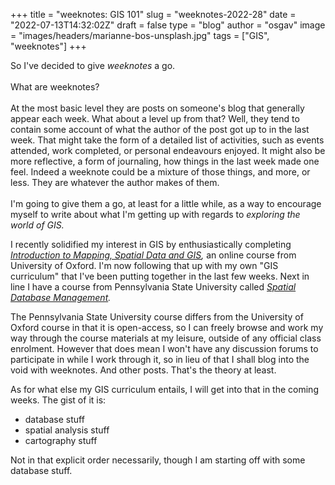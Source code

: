 
+++
title = "weeknotes: GIS 101"
slug = "weeknotes-2022-28"
date = "2022-07-13T14:32:02Z"
draft = false
type = "blog"
author = "osgav"
image = "images/headers/marianne-bos-unsplash.jpg"
tags = ["GIS", "weeknotes"]
+++

So I've decided to give *weeknotes* a go. 
<br><br>
What are weeknotes? 
<br><br>
At the most basic level they are posts on someone's blog that generally appear each week. What about a level up from that? Well, they tend to contain some account of what the author of the post got up to in the last week. That might take the form of a detailed list of activities, such as events attended, work completed, or personal endeavours enjoyed. It might also be more reflective, a form of journaling, how things in the last week made one feel. Indeed a weeknote could be a mixture of those things, and more, or less. They are whatever the author makes of them. 
<br><br>
I'm going to give them a go, at least for a little while, as a way to encourage myself to write about what I'm getting up with regards to *exploring the world of GIS.* 

<!--more-->

I recently solidified my interest in GIS by enthusiastically completing *[Introduction to Mapping, Spatial Data and GIS](https://www.conted.ox.ac.uk/courses/introducing-mapping-spatial-data-and-gis-online),* an online course from University of Oxford. I'm now following that up with my own "GIS curriculum" that I've been putting together in the last few weeks. Next in line I have a course from Pennsylvania State University called *[Spatial Database Management](https://roam.libraries.psu.edu/node/1357).* 

The Pennsylvania State University course differs from the University of Oxford course in that it is open-access, so I can freely browse and work my way through the course materials at my leisure, outside of any official class enrolment. However that does mean I won't have any discussion forums to participate in while I work through it, so in lieu of that I shall blog into the void with weeknotes. And other posts. That's the theory at least.

As for what else my GIS curriculum entails, I will get into that in the coming weeks. The gist of it is:

- database stuff
- spatial analysis stuff
- cartography stuff

Not in that explicit order necessarily, though I am starting off with some database stuff.

